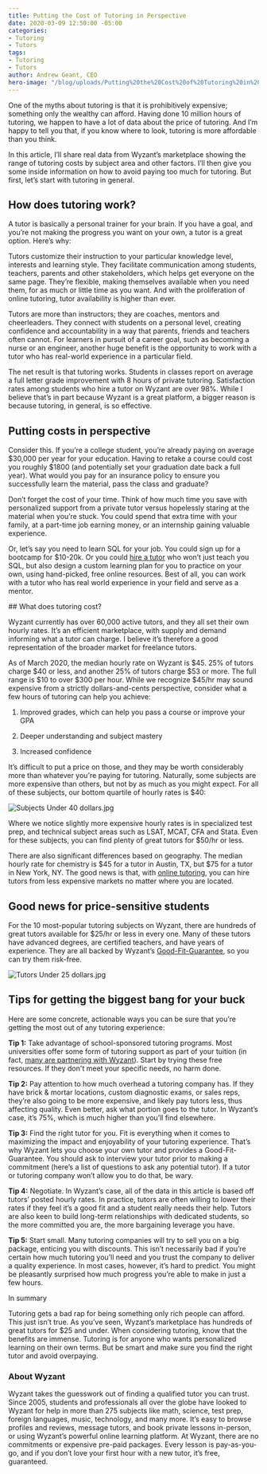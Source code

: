```yaml
---
title: Putting the Cost of Tutoring in Perspective
date: 2020-03-09 12:50:00 -05:00
categories:
- Tutoring
- Tutors
tags:
- Tutoring
- Tutors
author: Andrew Geant, CEO
hero-image: "/blog/uploads/Putting%20the%20Cost%20of%20Tutoring%20in%20Perspective.png"
---
```


One of the myths about tutoring is that it is prohibitively expensive; something only the wealthy can afford. Having done 10 million hours of tutoring, we happen to have a lot of data about the price of tutoring. And I’m happy to tell you that, if you know where to look, tutoring is more affordable than you think.

In this article, I’ll share real data from Wyzant’s marketplace showing the range of tutoring costs by subject area and other factors. I’ll then give you some inside information on how to avoid paying too much for tutoring. But first, let’s start with tutoring in general.

## How does tutoring work?

A tutor is basically a personal trainer for your brain. If you have a goal, and you’re not making the progress you want on your own, a tutor is a great option. Here’s why:

Tutors customize their instruction to your particular knowledge level, interests and learning style. They facilitate communication among students, teachers, parents and other stakeholders, which helps get everyone on the same page. They’re flexible, making themselves available when you need them, for as much or little time as you want. And with the proliferation of online tutoring, tutor availability is higher than ever.

Tutors are more than instructors; they are coaches, mentors and cheerleaders. They connect with students on a personal level, creating confidence and accountability in a way that parents, friends and teachers often cannot. For learners in pursuit of a career goal, such as becoming a nurse or an engineer, another huge benefit is the opportunity to work with a tutor who has real-world experience in a particular field.

The net result is that tutoring works. Students in classes report on average a full letter grade improvement with 8 hours of private tutoring. Satisfaction rates among students who hire a tutor on Wyzant are over 98%. While I believe that’s in part because Wyzant is a great platform, a bigger reason is because tutoring, in general, is so effective.

## Putting costs in perspective

Consider this. If you’re a college student, you’re already paying on average $30,000 per year for your education. Having to retake a course could cost you roughly $1800 (and potentially set your graduation date back a full year). What would you pay for an insurance policy to ensure you successfully learn the material, pass the class and graduate?

Don’t forget the cost of your time. Think of how much time you save with personalized support from a private tutor versus hopelessly staring at the material when you’re stuck. You could spend that extra time with your family, at a part-time job earning money, or an internship gaining valuable experience.

Or, let’s say you need to learn SQL for your job. You could sign up for a bootcamp for $10-20k. Or you could [hire a tutor](https://www.wyzant.com/SQL_tutors.aspx) who won’t just teach you SQL, but also design a custom learning plan for you to practice on your own, using hand-picked, free online resources. Best of all, you can work with a tutor who has real world experience in your field and serve as a mentor.

\## What does tutoring cost?

Wyzant currently has over 60,000 active tutors, and they all set their own hourly rates. It’s an efficient marketplace, with supply and demand informing what a tutor can charge. I believe it’s therefore a good representation of the broader market for freelance tutors.

As of March 2020, the median hourly rate on Wyzant is $45. 25% of tutors charge $40 or less, and another 25% of tutors charge $53 or more. The full range is $10 to over $300 per hour. While we recognize $45/hr may sound expensive from a strictly dollars-and-cents perspective, consider what a few hours of tutoring can help you achieve:

1. Improved grades, which can help you pass a course or improve your GPA

2. Deeper understanding and subject mastery

3. Increased confidence

It’s difficult to put a price on those, and they may be worth considerably more than whatever you're paying for tutoring. Naturally, some subjects are more expensive than others, but not by as much as you might expect. For all of these subjects, our bottom quartile of hourly rates is $40:

![Subjects Under 40 dollars.jpg](/blog/uploads/Subjects%20Under%2040%20dollars.jpg)

Where we notice slightly more expensive hourly rates is in specialized test prep, and technical subject areas such as LSAT, MCAT, CFA and Stata. Even for these subjects, you can find plenty of great tutors for $50/hr or less.

There are also significant differences based on geography. The median hourly rate for chemistry is $45 for a tutor in Austin, TX, but $75 for a tutor in New York, NY. The good news is that, with [online tutoring](https://www.wyzant.com/online/student), you can hire tutors from less expensive markets no matter where you are located.

## Good news for price-sensitive students

For the 10 most-popular tutoring subjects on Wyzant, there are hundreds of great tutors available for $25/hr or less in every one. Many of these tutors have advanced degrees, are certified teachers, and have years of experience. They are all backed by Wyzant’s [Good-Fit-Guarantee](https://support.wyzant.com/hc/en-us/articles/208602136-What-s-the-Good-Fit-Guarantee-), so you can try them risk-free.

![Tutors Under 25 dollars.jpg](/blog/uploads/Tutors%20Under%2025%20dollars.jpg)

## Tips for getting the biggest bang for your buck

Here are some concrete, actionable ways you can be sure that you’re getting the most out of any tutoring experience:

**Tip 1:** Take advantage of school-sponsored tutoring programs. Most universities offer some form of tutoring support as part of your tuition (in fact, [many are partnering with Wyzant](https://www.wyzant.com/blog/tutor/are-partner-sponsored-students-a-good-fit-for-your-business/)). Start by trying these free resources. If they don't meet your specific needs, no harm done.

**Tip 2:** Pay attention to how much overhead a tutoring company has. If they have brick & mortar locations, custom diagnostic exams, or sales reps, they’re also going to be more expensive, and likely pay tutors less, thus affecting quality. Even better, ask what portion goes to the tutor. In Wyzant’s case, it’s 75%, which is much higher than you’ll find elsewhere.

**Tip 3:** Find the right tutor for you. Fit is everything when it comes to maximizing the impact and enjoyability of your tutoring experience. That’s why Wyzant lets you choose your own tutor and provides a Good-Fit-Guarantee. You should ask to interview your tutor prior to making a commitment (here’s a list of questions to ask any potential tutor). If a tutor or tutoring company won’t allow you to do that, be wary.

**Tip 4:** Negotiate. In Wyzant’s case, all of the data in this article is based off tutors’ posted hourly rates. In practice, tutors are often willing to lower their rates if they feel it’s a good fit and a student really needs their help. Tutors are also keen to build long-term relationships with dedicated students, so the more committed you are, the more bargaining leverage you have.

**Tip 5:** Start small. Many tutoring companies will try to sell you on a big package, enticing you with discounts. This isn’t necessarily bad if you’re certain how much tutoring you’ll need and you trust the company to deliver a quality experience. In most cases, however, it’s hard to predict. You might be pleasantly surprised how much progress you’re able to make in just a few hours.

In summary

Tutoring gets a bad rap for being something only rich people can afford. This just isn’t true. As you’ve seen, Wyzant’s marketplace has hundreds of great tutors for $25 and under. When considering tutoring, know that the benefits are immense. Tutoring is for anyone who wants personalized learning on their own terms. But be smart and make sure you find the right tutor and avoid overpaying.

### About Wyzant

Wyzant takes the guesswork out of finding a qualified tutor you can trust. Since 2005, students and professionals all over the globe have looked to Wyzant for help in more than 275 subjects like math, science, test prep, foreign languages, music, technology, and many more.  It’s easy to browse profiles and reviews, message tutors, and book private lessons in-person, or using Wyzant’s powerful online learning platform. At Wyzant, there are no commitments or expensive pre-paid packages. Every lesson is pay-as-you-go, and if you don’t love your first hour with a new tutor, it’s free, guaranteed.